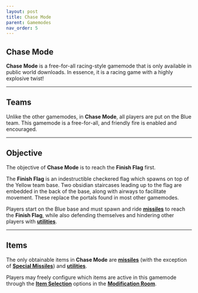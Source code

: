 ```yaml
---
layout: post
title: Chase Mode
parent: Gamemodes
nav_order: 5
---
```

**Chase Mode**
---

**Chase Mode** is a free-for-all racing-style gamemode that is only available in public world downloads. In essence, it is a racing game with a highly explosive twist!

---
## Teams
Unlike the other gamemodes, in **Chase Mode**, all players are put on the Blue team. This gamemode is a free-for-all, and friendly fire is enabled and encouraged.

---
## Objective
The objective of **Chase Mode** is to reach the **Finish Flag** first.

The **Finish Flag** is an indestructible checkered flag which spawns on top of the Yellow team base. Two obsidian staircases leading up to the flag are embedded in the back of the base, along with airways to facilitate movement. These replace the portals found in most other gamemodes.

Players start on the Blue base and must spawn and ride **[missiles](https://zeroniaserver.github.io/RocketRidersWiki/missiles)** to reach the **Finish Flag**, while also defending themselves and hindering other players with **[utilities](https://zeroniaserver.github.io/RocketRidersWiki/utilities)**.

---
## Items

The only obtainable items in **Chase Mode** are **[missiles](https://zeroniaserver.github.io/RocketRidersWiki/missiles)** (with the exception of **[Special Missiles](https://zeroniaserver.github.io/RocketRidersWiki/missiles/special_missiles)**) and **[utilities](https://zeroniaserver.github.io/RocketRidersWiki/utilities)**.

Players may freely configure which items are active in this gamemode through the **[Item Selection](https://zeroniaserver.github.io/RocketRidersWiki/modification_room/item_selection)** options in the **[Modification Room](https://zeroniaserver.github.io/RocketRidersWiki/modification_room/)**.
